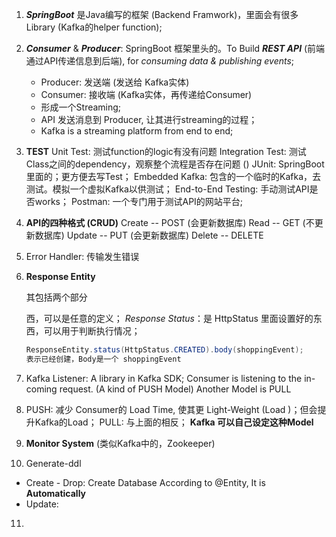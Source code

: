 1. ***SpringBoot*** 是Java编写的框架 (Backend Framwork)，里面会有很多 Library (Kafka的helper function);
2. ***Consumer*** & ***Producer***: SpringBoot 框架里头的。To Build ***REST API*** (前端通过API传递信息到后端), for *consuming data & publishing events*;
   + Producer: 发送端 (发送给 Kafka实体)
   + Consumer: 接收端 (Kafka实体，再传递给Consumer)
   + 形成一个Streaming;
   + API 发送消息到 Producer, 让其进行streaming的过程；
   + Kafka is a streaming platform from end to end;

3. **TEST**
   Unit Test: 测试function的logic有没有问题
   Integration Test: 测试Class之间的dependency，观察整个流程是否存在问题 ()
   JUnit: SpringBoot 里面的；更方便去写Test；
   Embedded Kafka: 包含的一个临时的Kafka，去测试。模拟一个虚拟Kafka以供测试；
   End-to-End Testing: 手动测试API是否works；
   Postman: 一个专门用于测试API的网站平台;
4. **API的四种格式 (CRUD)**
   Create -- POST (会更新数据库)
   Read -- GET (不更新数据库)
   Update -- PUT (会更新数据库)
   Delete -- DELETE 
5. Error Handler: 传输发生错误
6. **Response Entity**

   其包括两个部分

   西，可以是任意的定义；
   *Response Status*：是 HttpStatus 里面设置好的东西，可以用于判断执行情况；

   ```java
   ResponseEntity.status(HttpStatus.CREATED).body(shoppingEvent);
   表示已经创建，Body是一个 shoppingEvent
   ```

7. Kafka Listener: A library in Kafka SDK; Consumer is listening to the in-coming request. (A kind of PUSH Model)
   Another Model is PULL

8. PUSH: 减少 Consumer的 Load Time, 使其更 Light-Weight (Load )；但会提升Kafka的Load；
   PULL: 与上面的相反；
   **Kafka 可以自己设定这种Model**

9. **Monitor System** (类似Kafka中的，Zookeeper)

10. Generate-ddl

   + Create - Drop: Create Database According to @Entity, It is **Automatically**
   + Update: 

11. 
